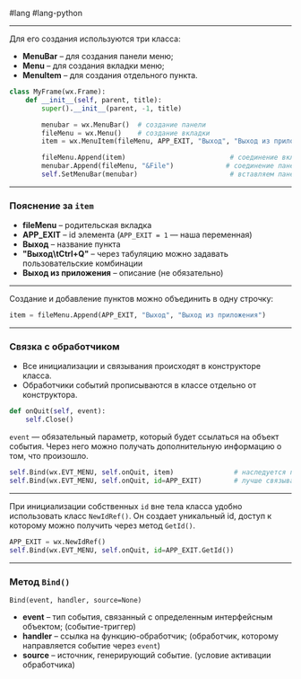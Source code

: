 #lang #lang-python 

---
Для его создания используются три класса:
- **MenuBar** – для создания панели меню;
- **Menu** – для создания вкладки меню;
- **MenuItem** – для создания отдельного пункта.

```python
class MyFrame(wx.Frame):
    def __init__(self, parent, title):
        super().__init__(parent, -1, title)

        menubar = wx.MenuBar()  # создание панели
        fileMenu = wx.Menu()    # создание вкладки
        item = wx.MenuItem(fileMenu, APP_EXIT, "Выход", "Выход из приложения")  # создание пункта

        fileMenu.Append(item)                          # соединение вкладки с пунктом
        menubar.Append(fileMenu, "&File")             # соединение панели с вкладкой (задаем имя вкладки; & - вызов вкладки через Alt)
        self.SetMenuBar(menubar)                       # вставляем панель во фрейм
```

---
### Пояснение за `item`
- **fileMenu** – родительская вкладка
- **APP_EXIT** – id элемента (`APP_EXIT = 1` — наша переменная)
- **Выход** – название пункта
- **"Выход\tCtrl+Q"** – через табуляцию можно задавать пользовательские комбинации
- **Выход из приложения** – описание (не обязательно)

---
Создание и добавление пунктов можно объединить в одну строчку:

```python
item = fileMenu.Append(APP_EXIT, "Выход", "Выход из приложения")
```

---
### Связка с обработчиком

- Все инициализации и связывания происходят в конструкторе класса.
- Обработчики событий прописываются в классе отдельно от конструктора.

```python
def onQuit(self, event):
    self.Close()
```

`event` — обязательный параметр, который будет ссылаться на объект события. Через него можно получать дополнительную информацию о том, что произошло.

```python
self.Bind(wx.EVT_MENU, self.onQuit, item)               # наследуется почти всеми классами wxPython
self.Bind(wx.EVT_MENU, self.onQuit, id=APP_EXIT)        # лучше связывать по id, чтобы не зависеть от имени переменной
```

---
При инициализации собственных `id` вне тела класса удобно использовать класс `NewIdRef()`. Он создает уникальный id, доступ к которому можно получить через метод `GetId()`.

```python
APP_EXIT = wx.NewIdRef()
self.Bind(wx.EVT_MENU, self.onQuit, id=APP_EXIT.GetId())
```

---
### Метод `Bind()`

`Bind(event, handler, source=None)`
- **event** – тип события, связанный с определенным интерфейсным объектом; (событие-триггер)
- **handler** – ссылка на функцию-обработчик; (обработчик, которому направляется событие через `event`)
- **source** – источник, генерирующий событие. (условие активации обработчика)
